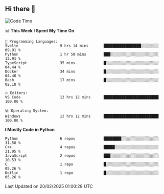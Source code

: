 ## Hi there 👋

<!--START_SECTION:waka-->
![Code Time](http://img.shields.io/badge/Code%20Time-27%20hrs%2050%20mins-blue)

📊 **This Week I Spent My Time On** 

```text
💬 Programming Languages: 
Svelte                   9 hrs 14 mins       █████████████████░░░░░░░░   69.91 % 
Python                   1 hr 50 mins        ███░░░░░░░░░░░░░░░░░░░░░░   13.91 % 
TypeScript               35 mins             █░░░░░░░░░░░░░░░░░░░░░░░░   04.44 % 
Docker                   34 mins             █░░░░░░░░░░░░░░░░░░░░░░░░   04.40 % 
Bash                     17 mins             █░░░░░░░░░░░░░░░░░░░░░░░░   02.18 % 

🔥 Editors: 
VS Code                  13 hrs 12 mins      █████████████████████████   100.00 % 

💻 Operating System: 
Windows                  13 hrs 12 mins      █████████████████████████   100.00 % 
```

**I Mostly Code in Python** 

```text
Python                   6 repos             ████████░░░░░░░░░░░░░░░░░   31.58 % 
C++                      4 repos             █████░░░░░░░░░░░░░░░░░░░░   21.05 % 
JavaScript               2 repos             ███░░░░░░░░░░░░░░░░░░░░░░   10.53 % 
C                        1 repo              █░░░░░░░░░░░░░░░░░░░░░░░░   05.26 % 
Kotlin                   1 repo              █░░░░░░░░░░░░░░░░░░░░░░░░   05.26 % 
```




 Last Updated on 20/02/2025 01:00:28 UTC
<!--END_SECTION:waka-->
